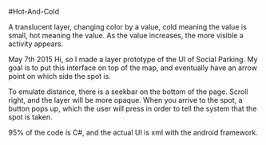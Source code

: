 #Hot-And-Cold

A translucent layer, changing color by a value, cold meaning the value is  small, hot meaning the value. As the value increases, the more visible a  activity appears.

May 7th 2015
Hi, so I made a layer prototype of the UI of Social Parking. My goal is to put this interface on top of the map, and eventually have an arrow point on which side the spot is.

To emulate distance, there is a seekbar on the bottom of the page.  Scroll right, and the layer will be more opaque. When you arrive to the spot, a button pops up, which the user will press in order to tell the system that the spot is taken.

95% of the code is C#, and the actual UI is xml with the android framework.



